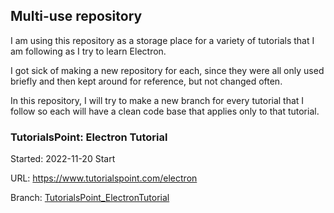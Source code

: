 ## Multi-use repository
I am using this repository as a storage place for a variety of tutorials that I am following as I try to learn Electron. 

I got sick of making a new repository for each, since they were all only used briefly and then kept around for reference, but not changed often.

In this repository, I will try to make a new branch for every tutorial that I follow so each will have a clean code base that applies only to that tutorial.

### TutorialsPoint: Electron Tutorial
Started: 2022-11-20 Start 

URL: https://www.tutorialspoint.com/electron

Branch: [TutorialsPoint_ElectronTutorial](https://github.com/lockworld/Electron_Tutorials_Collection/tree/TutorialsPoint_ElectronTutorial)
